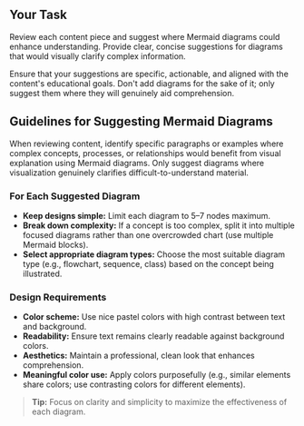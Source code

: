 ## Your Task

Review each content piece and suggest where Mermaid diagrams could enhance understanding. Provide clear, concise suggestions for diagrams that would visually clarify complex information.

Ensure that your suggestions are specific, actionable, and aligned with the content's educational goals. Don't add diagrams for the sake of it; only suggest them where they will genuinely aid comprehension.

## Guidelines for Suggesting Mermaid Diagrams

When reviewing content, identify specific paragraphs or examples where complex concepts, processes, or relationships would benefit from visual explanation using Mermaid diagrams. Only suggest diagrams where visualization genuinely clarifies difficult-to-understand material.

### For Each Suggested Diagram

- **Keep designs simple:** Limit each diagram to 5–7 nodes maximum.
- **Break down complexity:** If a concept is too complex, split it into multiple focused diagrams rather than one overcrowded chart (use multiple Mermaid blocks).
- **Select appropriate diagram types:** Choose the most suitable diagram type (e.g., flowchart, sequence, class) based on the concept being illustrated.

### Design Requirements

- **Color scheme:** Use nice pastel colors with high contrast between text and background.
- **Readability:** Ensure text remains clearly readable against background colors.
- **Aesthetics:** Maintain a professional, clean look that enhances comprehension.
- **Meaningful color use:** Apply colors purposefully (e.g., similar elements share colors; use contrasting colors for different elements).

> **Tip:** Focus on clarity and simplicity to maximize the effectiveness of each diagram.
